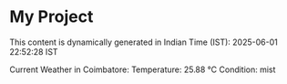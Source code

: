 # My Project

This content is dynamically generated in Indian Time (IST): 2025-06-01 22:52:28 IST


Current Weather in Coimbatore:
Temperature: 25.88 °C
Condition: mist
